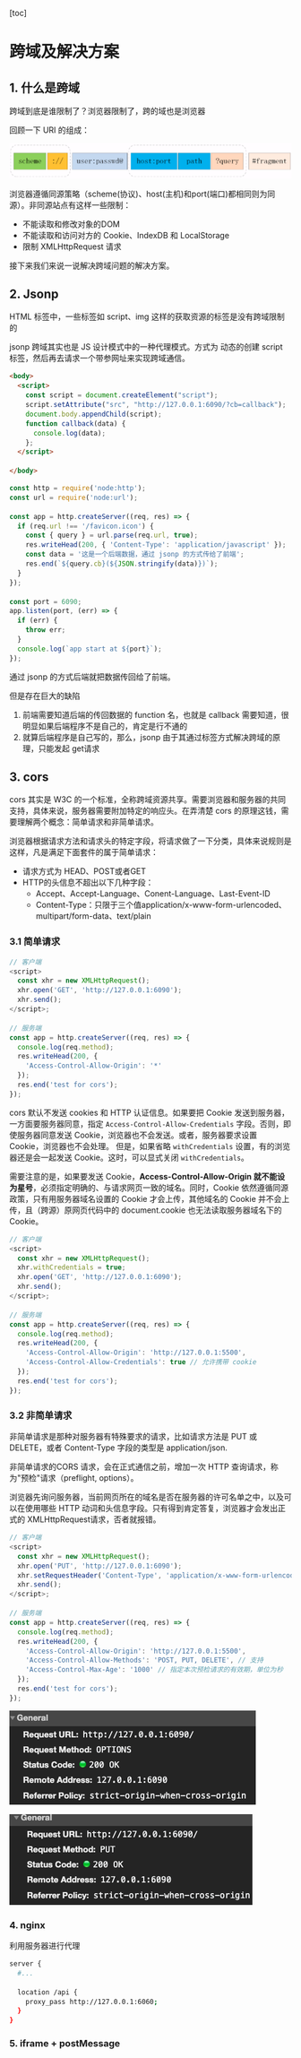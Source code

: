 [toc]

# 跨域及解决方案

## 1. 什么是跨域

跨域到底是谁限制了？浏览器限制了，跨的域也是浏览器

回顾一下 URI 的组成：

![image-20210302204318717](./images/uri.png)

浏览器遵循同源策略（scheme(协议)、host(主机)和port(端口)都相同则为同源）。非同源站点有这样一些限制：

- 不能读取和修改对象的DOM
- 不能读取和访问对方的 Cookie、IndexDB 和 LocalStorage
- 限制 XMLHttpRequest 请求

接下来我们来说一说解决跨域问题的解决方案。

## 2. Jsonp

HTML 标签中，一些标签如 script、img  这样的获取资源的标签是没有跨域限制的

jsonp 跨域其实也是 JS 设计模式中的一种代理模式。方式为 动态的创建 script 标签，然后再去请求一个带参网址来实现跨域通信。

```html
<body>
  <script>
    const script = document.createElement("script");
    script.setAttribute("src", "http://127.0.0.1:6090/?cb=callback");
    document.body.appendChild(script);
    function callback(data) {
      console.log(data);
    };
  </script>

</body>
```

```js
const http = require('node:http');
const url = require('node:url');

const app = http.createServer((req, res) => {
  if (req.url !== '/favicon.icon') {
    const { query } = url.parse(req.url, true);
    res.writeHead(200, { 'Content-Type': 'application/javascript' });
    const data = '这是一个后端数据，通过 jsonp 的方式传给了前端';
    res.end(`${query.cb}(${JSON.stringify(data)})`);
  }
});

const port = 6090;
app.listen(port, (err) => {
  if (err) {
    throw err;
  }
  console.log(`app start at ${port}`);
});
```

通过 jsonp 的方式后端就把数据传回给了前端。

但是存在巨大的缺陷

1. 前端需要知道后端的传回数据的 function 名，也就是 callback 需要知道，很明显如果后端程序不是自己的，肯定是行不通的
2. 就算后端程序是自己写的，那么，jsonp 由于其通过标签方式解决跨域的原理，只能发起 get请求

## 3. cors

cors 其实是 W3C 的一个标准，全称跨域资源共享。需要浏览器和服务器的共同支持，具体来说，服务器需要附加特定的响应头。在弄清楚 cors 的原理这钱，需要理解两个概念：简单请求和非简单请求。

浏览器根据请求方法和请求头的特定字段，将请求做了一下分类，具体来说规则是这样，凡是满足下面套件的属于简单请求：

- 请求方式为 HEAD、POST或者GET
- HTTP的头信息不超出以下几种字段：
  - Accept、Accept-Language、Conent-Language、Last-Event-ID
  - Content-Type：只限于三个值application/x-www-form-urlencoded、multipart/form-data、text/plain

### 3.1 简单请求

```js
// 客户端
<script>
  const xhr = new XMLHttpRequest();
  xhr.open('GET', 'http://127.0.0.1:6090');
  xhr.send();
</script>;

// 服务端
const app = http.createServer((req, res) => {
  console.log(req.method);
  res.writeHead(200, {
    'Access-Control-Allow-Origin': '*'
  });
  res.end('test for cors');
});
```

cors 默认不发送 cookies 和 HTTP 认证信息。如果要把 Cookie 发送到服务器，一方面要服务器同意，指定 `Access-Control-Allow-Credentials` 字段。否则，即使服务器同意发送 Cookie，浏览器也不会发送。或者，服务器要求设置 Cookie，浏览器也不会处理。 但是，如果省略 `withCredentials` 设置，有的浏览器还是会一起发送 Cookie。这时，可以显式关闭 `withCredentials`。

需要注意的是，如果要发送 Cookie，**Access-Control-Allow-Origin 就不能设为星号**，必须指定明确的、与请求网页一致的域名。同时，Cookie 依然遵循同源政策，只有用服务器域名设置的 Cookie 才会上传，其他域名的 Cookie 并不会上传，且（跨源）原网页代码中的 document.cookie 也无法读取服务器域名下的 Cookie。

```js
// 客户端
<script>
  const xhr = new XMLHttpRequest();
  xhr.withCredentials = true;
  xhr.open('GET', 'http://127.0.0.1:6090');
  xhr.send();
</script>;

// 服务端
const app = http.createServer((req, res) => {
  console.log(req.method);
  res.writeHead(200, {
    'Access-Control-Allow-Origin': 'http://127.0.0.1:5500',
    'Access-Control-Allow-Credentials': true // 允许携带 cookie
  });
  res.end('test for cors');
});
```

### 3.2 非简单请求

非简单请求是那种对服务器有特殊要求的请求，比如请求方法是 PUT 或 DELETE，或者 Content-Type 字段的类型是 application/json.

非简单请求的CORS 请求，会在正式通信之前，增加一次 HTTP 查询请求，称为"预检"请求（preflight, options）。

浏览器先询问服务器，当前网页所在的域名是否在服务器的许可名单之中，以及可以在使用哪些 HTTP 动词和头信息字段。只有得到肯定答复，浏览器才会发出正式的 XMLHttpRequest请求，否者就报错。

```js
// 客户端
<script>
  const xhr = new XMLHttpRequest();
  xhr.open('PUT', 'http://127.0.0.1:6090');
  xhr.setRequestHeader('Content-Type', 'application/x-www-form-urlencoded');
  xhr.send();
</script>;

// 服务端
const app = http.createServer((req, res) => {
  console.log(req.method);
  res.writeHead(200, {
    'Access-Control-Allow-Origin': 'http://127.0.0.1:5500',
    'Access-Control-Allow-Methods': 'POST, PUT, DELETE', // 支持
    'Access-Control-Max-Age': '1000' // 指定本次预检请求的有效期，单位为秒
  });
  res.end('test for cors');
});
```

![image-20210308094006419](./images/optinons.png)

![image-20210308094043707](./images/put.png)

### 4. nginx

利用服务器进行代理

```bash
server {
  #...

  location /api {
    proxy_pass http://127.0.0.1:6060;
  }
}
```

### 5. iframe + postMessage
